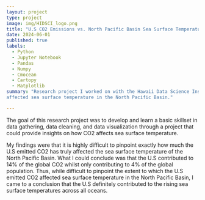 ```yaml
---
layout: project
type: project
image: img/HIDSCI_logo.png
title: "U.S CO2 Emissions vs. North Pacific Basin Sea Surface Temperature"
date: 2024-06-01
published: true
labels:
  - Python
  - Jupyter Notebook
  - Pandas
  - Numpy
  - Cmocean
  - Cartopy
  - Matplotlib
summary: "Research project I worked on with the Hawaii Data Science Institute, where I explored the extent to which the release of CO2 gas by the U.S has
affected sea surface temperature in the North Pacific Basin."

---
```

The goal of this research project was to develop and learn a basic skillset in data gathering, data cleaning, and data visualization through a project that could provide
insights on how CO2 affects sea surface temperature.

My findings were that it is highly difficult to pinpoint exactly how much the U.S emitted CO2 has truly affected the sea surface temperature of the North Pacific Basin. What
I could conclude was that the U.S contributed to 14% of the global CO2 whilst only contributing to 4% of the global population. Thus, while difficult to pinpoint the extent to
which the U.S emitted CO2 affected sea surface temperature in the North Pacific Basin, I came to a conclusion that the U.S definitely contributed to the rising sea surface 
temperatures across all oceans.
